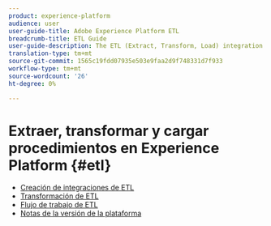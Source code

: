 ```yaml
---
product: experience-platform
audience: user
user-guide-title: Adobe Experience Platform ETL
breadcrumb-title: ETL Guide
user-guide-description: The ETL (Extract, Transform, Load) integration guide outlines general steps for creating secure, high-performance connectors for ingesting data into Adobe Experience Platform.
translation-type: tm+mt
source-git-commit: 1565c19fdd07935e503e9faa2d9f748331d7f933
workflow-type: tm+mt
source-wordcount: '26'
ht-degree: 0%

---
```



# Extraer, transformar y cargar procedimientos en Experience Platform {#etl}

- [Creación de integraciones de ETL](home.md)
- [Transformación de ETL](transformations.md)
- [Flujo de trabajo de ETL](workflow.md)
- [Notas de la versión de la plataforma](https://www.adobe.com/go/platform-release-notes-en)